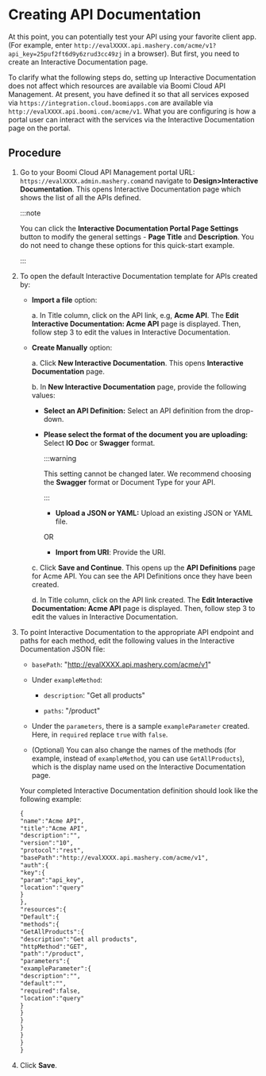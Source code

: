﻿---
sidebar_position: 5
---

# Creating API Documentation

<head>
  <meta name="guidename" content="API Management"/>
  <meta name="context" content="GUID-43dcb273-8d09-49fb-91b4-77353f29c491"/>
</head>

At this point, you can potentially test your API using your favorite client app. (For example, enter `http://evalXXXX.api.mashery.com/acme/v1?api_key=25puf2ft6d9y6zrud3cc49zj` in a browser). But first, you need to create an Interactive Documentation page. 

To clarify what the following steps do, setting up Interactive Documentation does not affect which resources are available via Boomi Cloud API Management. At present, you have defined it so that all services exposed via `https://integration.cloud.boomiapps.com` are available via `http://evalXXXX.api.boomi.com/acme/v1`. What you are configuring is how a portal user can interact with the services via the Interactive Documentation page on the portal. 


## Procedure

1. Go to your Boomi Cloud API Management portal URL: `https://evalXXXX.admin.mashery.com`and navigate to **Design>Interactive Documentation**. This opens Interactive Documentation page which shows the list of all the APIs defined. 

   :::note

   You can click the **Interactive Documentation Portal Page Settings** button to modify the general settings - **Page Title** and **Description**. You do not need to change these options for this quick-start example. 

   :::

2. To open the default Interactive Documentation template for APIs created by: 

   - **Import a file** option:

      a. In Title column, click on the API link, e.g, **Acme API**. The **Edit Interactive Documentation: Acme API** page is displayed. Then, follow step 3 to edit the values in Interactive Documentation.

   - **Create Manually** option:

      a. Click **New Interactive Documentation**. This opens **Interactive Documentation** page.
      
      b. In **New Interactive Documentation** page, provide the following values:
      
      - **Select an API Definition:** Select an API definition from the drop-down.
         
      - **Please select the format of the document you are uploading:** Select **IO Doc** or **Swagger** format. 
      
         :::warning

         This setting cannot be changed later. We recommend choosing the **Swagger** format or Document Type for your API.

         ::: 

         - **Upload a JSON or YAML:** Upload an existing JSON or YAML file.
            
         OR

         - **Import from URI**: Provide the URI.

      c. Click **Save and Continue**. This opens up the **API Definitions** page for Acme API. You can see the API Definitions once they have been created. 

      d. In Title column, click on the API link created. The **Edit Interactive Documentation: Acme API** page is displayed. Then, follow step 3 to edit the values in Interactive Documentation.


3. To point Interactive Documentation to the appropriate API endpoint and paths for each method, edit the following values in the Interactive Documentation JSON file: 

   - `basePath`: "http://evalXXXX.api.mashery.com/acme/v1" 
   
   - Under `exampleMethod`: 

      - `description`: "Get all products" 
      
      - `paths`: "/product" 

   - Under the `parameters`, there is a sample `exampleParameter` created. Here, in `required` replace `true` with `false`. 

   - (Optional) You can also change the names of the methods (for example, instead of `exampleMethod`, you can use `GetAllProducts`), which is the display name used on the Interactive Documentation page. 

   Your completed Interactive Documentation definition should look like the following example: 

   ```xml
   {
   "name":"Acme API",
   "title":"Acme API",
   "description":"",
   "version":"10",
   "protocol":"rest",
   "basePath":"http://evalXXXX.api.mashery.com/acme/v1",
   "auth":{
   "key":{
   "param":"api_key",
   "location":"query"
   }
   },
   "resources":{
   "Default":{
   "methods":{
   "GetAllProducts":{
   "description":"Get all products",
   "httpMethod":"GET",
   "path":"/product",
   "parameters":{
   "exampleParameter":{
   "description":"",
   "default":"",
   "required":false,
   "location":"query"
   }
   }
   }
   }
   }
   }
   }
   ```

4. Click **Save**. 



